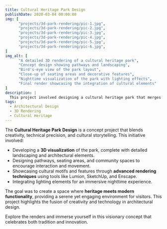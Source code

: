 ```yaml
---
title: Cultural Heritage Park Design
publishDate: 2020-03-04 00:00:00
img: [
      "projects/3d-park-rendering/pic-1.jpg",
      "projects/3d-park-rendering/pic-2.jpg",
      "projects/3d-park-rendering/pic-3.jpg",
      "projects/3d-park-rendering/pic-4.jpg",
      "projects/3d-park-rendering/pic-5.jpg",
      "projects/3d-park-rendering/pic-6.jpg",
]
img_alt: [
      "A detailed 3D rendering of a cultural heritage park",
      "Concept design showing pathways and landscaping",
      "Bird's-eye view of the park layout",
      "Close-up of seating areas and decorative features",
      "Nighttime visualization of the park with lighting effects",
      "Final render showcasing the integration of cultural elements"
]
description: |
  This project involved designing a cultural heritage park that merges traditional elements with modern landscaping. The design focuses on creating an inviting space that honors cultural significance while offering a modern aesthetic for community gatherings and leisure.
tags:
  - Architectural Design
  - 3D Rendering
  - Cultural Heritage
---
```

The **Cultural Heritage Park Design** is a concept project that blends creativity, technical precision, and cultural storytelling. This initiative involved:

- Developing a **3D visualization** of the park, complete with detailed landscaping and architectural elements.
- Designing pathways, seating areas, and community spaces to encourage interaction and movement.
- Showcasing cultural motifs and features through **advanced rendering techniques** using tools like Lumion, SketchUp, and Enscape.
- Integrating lighting elements for an immersive nighttime experience.

The goal was to create a space where **heritage meets modern functionality**, providing a serene yet engaging environment for visitors. This project highlights the fusion of creativity and technology in architectural design.

Explore the renders and immerse yourself in this visionary concept that celebrates both tradition and innovation.